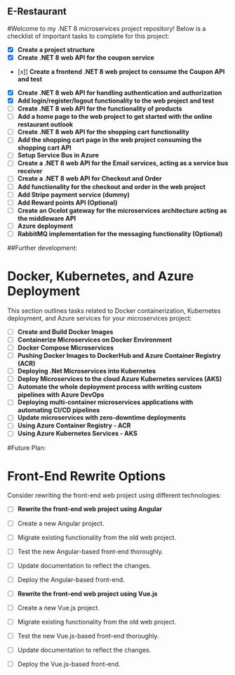 ## E-Restaurant

#Welcome to my .NET 8 microservices project repository! Below is a checklist of important tasks to complete for this project:

- [x] **Create a project structure**
- [x] **Create .NET 8 web API for the coupon service**
- [x]] **Create a frontend .NET 8 web project to consume the Coupon API and test**
- [x] **Create .NET 8 web API for handling authentication and authorization**
- [x] **Add login/register/logout functionality to the web project and test**
- [ ] **Create .NET 8 web API for the functionality of products**
- [ ] **Add a home page to the web project to get started with the online restaurant outlook**
- [ ] **Create .NET 8 web API for the shopping cart functionality**
- [ ] **Add the shopping cart page in the web project consuming the shopping cart API**
- [ ] **Setup Service Bus in Azure**
- [ ] **Create a .NET 8 web API for the Email services, acting as a service bus receiver**
- [ ] **Create a .NET 8 web API for Checkout and Order**
- [ ] **Add functionality for the checkout and order in the web project**
- [ ] **Add Stripe payment service (dummy)**
- [ ] **Add Reward points API (Optional)**
- [ ] **Create an Ocelot gateway for the microservices architecture acting as the middleware API**
- [ ] **Azure deployment**
- [ ] **RabbitMQ implementation for the messaging functionality (Optional)**

##Further development:

# Docker, Kubernetes, and Azure Deployment

This section outlines tasks related to Docker containerization, Kubernetes deployment, and Azure services for your microservices project:

- [ ] **Create and Build Docker Images**
- [ ] **Containerize Microservices on Docker Environment**
- [ ] **Docker Compose Microservices**
- [ ] **Pushing Docker Images to DockerHub and Azure Container Registry (ACR)**
- [ ] **Deploying .Net Microservices into Kubernetes**
- [ ] **Deploy Microservices to the cloud Azure Kubernetes services (AKS)**
- [ ] **Automate the whole deployment process with writing custom pipelines with Azure DevOps**
- [ ] **Deploying multi-container microservices applications with automating CI/CD pipelines**
- [ ] **Update microservices with zero-downtime deployments**
- [ ] **Using Azure Container Registry - ACR**
- [ ] **Using Azure Kubernetes Services - AKS**

#Future Plan:

# Front-End Rewrite Options

Consider rewriting the front-end web project using different technologies:

- [ ] **Rewrite the front-end web project using Angular**
- [ ] Create a new Angular project.
- [ ] Migrate existing functionality from the old web project.
- [ ] Test the new Angular-based front-end thoroughly.
- [ ] Update documentation to reflect the changes.
- [ ] Deploy the Angular-based front-end.

- [ ] **Rewrite the front-end web project using Vue.js**
- [ ] Create a new Vue.js project.
- [ ] Migrate existing functionality from the old web project.
- [ ] Test the new Vue.js-based front-end thoroughly.
- [ ] Update documentation to reflect the changes.
- [ ] Deploy the Vue.js-based front-end.

